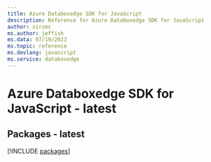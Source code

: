 ```yaml
---
title: Azure Databoxedge SDK for JavaScript
description: Reference for Azure Databoxedge SDK for JavaScript
author: xirzec
ms.author: jeffish
ms.data: 07/19/2023
ms.topic: reference
ms.devlang: javascript
ms.service: databoxedge
---
```

# Azure Databoxedge SDK for JavaScript - latest
## Packages - latest
[!INCLUDE [packages](databoxedge-index.md)]
